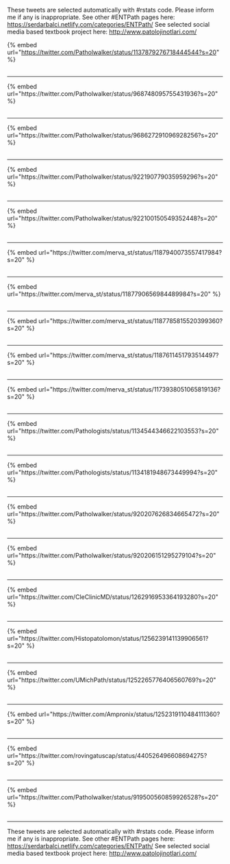 

These tweets are selected automatically with #rstats code. Please inform me if any is inappropriate.
See other #ENTPath pages here: https://serdarbalci.netlify.com/categories/ENTPath/ 
See selected social media based textbook project here: http://www.patolojinotlari.com/

{% embed url="https://twitter.com/Patholwalker/status/1137879276718444544?s=20" %}<br>
<br>
<hr>
{% embed url="https://twitter.com/Patholwalker/status/968748095755431936?s=20" %}<br>
<br>
<hr>
{% embed url="https://twitter.com/Patholwalker/status/968627291096928256?s=20" %}<br>
<br>
<hr>
{% embed url="https://twitter.com/Patholwalker/status/922190779035959296?s=20" %}<br>
<br>
<hr>
{% embed url="https://twitter.com/Patholwalker/status/922100150549352448?s=20" %}<br>
<br>
<hr>
{% embed url="https://twitter.com/merva_st/status/1187940073557417984?s=20" %}<br>
<br>
<hr>
{% embed url="https://twitter.com/merva_st/status/1187790656984489984?s=20" %}<br>
<br>
<hr>
{% embed url="https://twitter.com/merva_st/status/1187785815520399360?s=20" %}<br>
<br>
<hr>
{% embed url="https://twitter.com/merva_st/status/1187611451793514497?s=20" %}<br>
<br>
<hr>
{% embed url="https://twitter.com/merva_st/status/1173938051065819136?s=20" %}<br>
<br>
<hr>
{% embed url="https://twitter.com/Pathologists/status/1134544346622103553?s=20" %}<br>
<br>
<hr>
{% embed url="https://twitter.com/Pathologists/status/1134181948673449994?s=20" %}<br>
<br>
<hr>
{% embed url="https://twitter.com/Patholwalker/status/920207626834665472?s=20" %}<br>
<br>
<hr>
{% embed url="https://twitter.com/Patholwalker/status/920206151295279104?s=20" %}<br>
<br>
<hr>
{% embed url="https://twitter.com/CleClinicMD/status/1262916953364193280?s=20" %}<br>
<br>
<hr>
{% embed url="https://twitter.com/Histopatolomon/status/1256239141139906561?s=20" %}<br>
<br>
<hr>
{% embed url="https://twitter.com/UMichPath/status/1252265776406560769?s=20" %}<br>
<br>
<hr>
{% embed url="https://twitter.com/Ampronix/status/1252319110484111360?s=20" %}<br>
<br>
<hr>
{% embed url="https://twitter.com/rovingatuscap/status/440526496608694275?s=20" %}<br>
<br>
<hr>
{% embed url="https://twitter.com/Patholwalker/status/919500560859926528?s=20" %}<br>
<br>
<hr>


These tweets are selected automatically with #rstats code. Please inform me if any is inappropriate.
See other #ENTPath pages here: https://serdarbalci.netlify.com/categories/ENTPath/ 
See selected social media based textbook project here: http://www.patolojinotlari.com/
